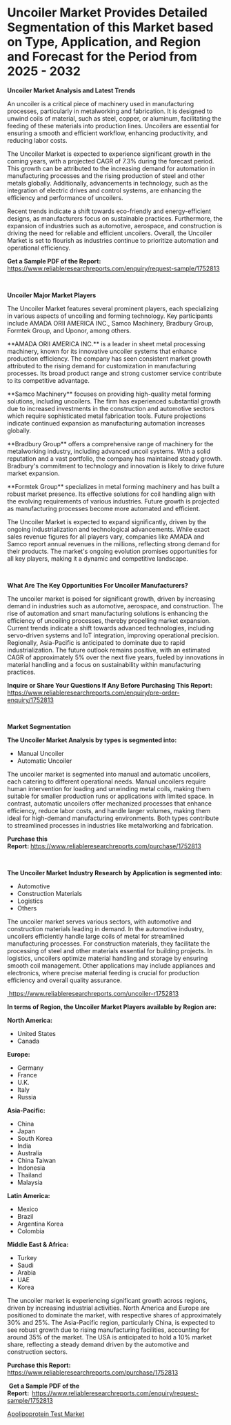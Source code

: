 <p><h1>Uncoiler Market Provides Detailed Segmentation of this Market based on Type, Application, and Region and Forecast for the Period from 2025 - 2032</h1></p><p><strong>Uncoiler Market Analysis and Latest Trends</strong></p>
<p><p>An uncoiler is a critical piece of machinery used in manufacturing processes, particularly in metalworking and fabrication. It is designed to unwind coils of material, such as steel, copper, or aluminum, facilitating the feeding of these materials into production lines. Uncoilers are essential for ensuring a smooth and efficient workflow, enhancing productivity, and reducing labor costs.</p><p>The Uncoiler Market is expected to experience significant growth in the coming years, with a projected CAGR of 7.3% during the forecast period. This growth can be attributed to the increasing demand for automation in manufacturing processes and the rising production of steel and other metals globally. Additionally, advancements in technology, such as the integration of electric drives and control systems, are enhancing the efficiency and performance of uncoilers.</p><p>Recent trends indicate a shift towards eco-friendly and energy-efficient designs, as manufacturers focus on sustainable practices. Furthermore, the expansion of industries such as automotive, aerospace, and construction is driving the need for reliable and efficient uncoilers. Overall, the Uncoiler Market is set to flourish as industries continue to prioritize automation and operational efficiency.</p></p>
<p><strong>Get a Sample PDF of the Report:&nbsp;</strong> <a href="https://www.reliableresearchreports.com/enquiry/request-sample/1752813?utm_campaign=2243&utm_medium=2&utm_source=Github&utm_content=ia&utm_term=06032025&utm_id=uncoiler">https://www.reliableresearchreports.com/enquiry/request-sample/1752813</a></p>
<p>&nbsp;</p>
<p><strong>Uncoiler Major Market Players</strong></p>
<p><p>The Uncoiler Market features several prominent players, each specializing in various aspects of uncoiling and forming technology. Key participants include AMADA ORII AMERICA INC., Samco Machinery, Bradbury Group, Formtek Group, and Uponor, among others.</p><p>**AMADA ORII AMERICA INC.** is a leader in sheet metal processing machinery, known for its innovative uncoiler systems that enhance production efficiency. The company has seen consistent market growth attributed to the rising demand for customization in manufacturing processes. Its broad product range and strong customer service contribute to its competitive advantage.</p><p>**Samco Machinery** focuses on providing high-quality metal forming solutions, including uncoilers. The firm has experienced substantial growth due to increased investments in the construction and automotive sectors which require sophisticated metal fabrication tools. Future projections indicate continued expansion as manufacturing automation increases globally.</p><p>**Bradbury Group** offers a comprehensive range of machinery for the metalworking industry, including advanced uncoil systems. With a solid reputation and a vast portfolio, the company has maintained steady growth. Bradbury's commitment to technology and innovation is likely to drive future market expansion.</p><p>**Formtek Group** specializes in metal forming machinery and has built a robust market presence. Its effective solutions for coil handling align with the evolving requirements of various industries. Future growth is projected as manufacturing processes become more automated and efficient.</p><p>The Uncoiler Market is expected to expand significantly, driven by the ongoing industrialization and technological advancements. While exact sales revenue figures for all players vary, companies like AMADA and Samco report annual revenues in the millions, reflecting strong demand for their products. The market's ongoing evolution promises opportunities for all key players, making it a dynamic and competitive landscape.</p></p>
<p>&nbsp;</p>
<p><strong>What Are The Key Opportunities For Uncoiler Manufacturers?</strong></p>
<p><p>The uncoiler market is poised for significant growth, driven by increasing demand in industries such as automotive, aerospace, and construction. The rise of automation and smart manufacturing solutions is enhancing the efficiency of uncoiling processes, thereby propelling market expansion. Current trends indicate a shift towards advanced technologies, including servo-driven systems and IoT integration, improving operational precision. Regionally, Asia-Pacific is anticipated to dominate due to rapid industrialization. The future outlook remains positive, with an estimated CAGR of approximately 5% over the next five years, fueled by innovations in material handling and a focus on sustainability within manufacturing practices.</p></p>
<p><strong>Inquire or Share Your Questions If Any Before Purchasing This Report:</strong> <a href="https://www.reliableresearchreports.com/enquiry/pre-order-enquiry/1752813?utm_campaign=2243&utm_medium=2&utm_source=Github&utm_content=ia&utm_term=06032025&utm_id=uncoiler">https://www.reliableresearchreports.com/enquiry/pre-order-enquiry/1752813</a></p>
<p>&nbsp;</p>
<p><strong>Market Segmentation</strong></p>
<p><strong>The Uncoiler Market Analysis by types is segmented into:</strong></p>
<p><ul><li>Manual Uncoiler</li><li>Automatic Uncoiler</li></ul></p>
<p><p>The uncoiler market is segmented into manual and automatic uncoilers, each catering to different operational needs. Manual uncoilers require human intervention for loading and unwinding metal coils, making them suitable for smaller production runs or applications with limited space. In contrast, automatic uncoilers offer mechanized processes that enhance efficiency, reduce labor costs, and handle larger volumes, making them ideal for high-demand manufacturing environments. Both types contribute to streamlined processes in industries like metalworking and fabrication.</p></p>
<p><strong>Purchase this Report:&nbsp;</strong><a href="https://www.reliableresearchreports.com/purchase/1752813?utm_campaign=2243&utm_medium=2&utm_source=Github&utm_content=ia&utm_term=06032025&utm_id=uncoiler">https://www.reliableresearchreports.com/purchase/1752813</a></p>
<p>&nbsp;</p>
<p><strong>The Uncoiler Market Industry Research by Application is segmented into:</strong></p>
<p><ul><li>Automotive</li><li>Construction Materials</li><li>Logistics</li><li>Others</li></ul></p>
<p><p>The uncoiler market serves various sectors, with automotive and construction materials leading in demand. In the automotive industry, uncoilers efficiently handle large coils of metal for streamlined manufacturing processes. For construction materials, they facilitate the processing of steel and other materials essential for building projects. In logistics, uncoilers optimize material handling and storage by ensuring smooth coil management. Other applications may include appliances and electronics, where precise material feeding is crucial for production efficiency and overall quality assurance.</p></p>
<p><a href="https://www.reliableresearchreports.com/uncoiler-r1752813?utm_campaign=2243&utm_medium=2&utm_source=Github&utm_content=ia&utm_term=06032025&utm_id=uncoiler">&nbsp;https://www.reliableresearchreports.com/uncoiler-r1752813</a></p>
<p><strong>In terms of Region, the Uncoiler Market Players available by Region are:</strong></p>
<p>
    <p> <strong> North America: </strong>
        <ul>
            <li>United States</li>
            <li>Canada</li>
        </ul>
        </p> 
    <p> <strong> Europe: </strong>
        <ul>
            <li>Germany</li>
            <li>France</li>
            <li>U.K.</li>
            <li>Italy</li>
            <li>Russia</li>
        </ul>
        </p> 
    <p> <strong> Asia-Pacific: </strong>
        <ul>
            <li>China</li>
            <li>Japan</li>
            <li>South Korea</li>
            <li>India</li>
            <li>Australia</li>
            <li>China Taiwan</li>
            <li>Indonesia</li>
            <li>Thailand</li>
            <li>Malaysia</li>
        </ul>
        </p> 
    <p> <strong> Latin America: </strong>
        <ul>
            <li>Mexico</li>
            <li>Brazil</li>
            <li>Argentina Korea</li>
            <li>Colombia</li>
        </ul>
        </p> 
    <p> <strong> Middle East & Africa: </strong>
        <ul>
            <li>Turkey</li>
            <li>Saudi</li>
            <li>Arabia</li>
            <li>UAE</li>
            <li>Korea</li>
        </ul>
    </p>
    </p>
<p><p>The uncoiler market is experiencing significant growth across regions, driven by increasing industrial activities. North America and Europe are positioned to dominate the market, with respective shares of approximately 30% and 25%. The Asia-Pacific region, particularly China, is expected to see robust growth due to rising manufacturing facilities, accounting for around 35% of the market. The USA is anticipated to hold a 10% market share, reflecting a steady demand driven by the automotive and construction sectors.</p></p>
<p><strong>Purchase this Report: </strong><a href="https://www.reliableresearchreports.com/purchase/1752813?utm_campaign=2243&utm_medium=2&utm_source=Github&utm_content=ia&utm_term=06032025&utm_id=uncoiler">https://www.reliableresearchreports.com/purchase/1752813</a></p>
<p>&nbsp;<strong>Get a Sample PDF of the Report:&nbsp;&nbsp;</strong><a href="https://www.reliableresearchreports.com/enquiry/request-sample/1752813?utm_campaign=2243&utm_medium=2&utm_source=Github&utm_content=ia&utm_term=06032025&utm_id=uncoiler">https://www.reliableresearchreports.com/enquiry/request-sample/1752813</a></p>
<p><strong></strong></p>
<p><p><a href="https://github.com/jerhoskinson197676/Market-Research-Report-List-1/blob/main/apolipoprotein-test-market.md?utm_campaign=2243&utm_medium=2&utm_source=Github&utm_content=ia&utm_term=06032025&utm_id=uncoiler">Apolipoprotein Test Market</a></p></p>